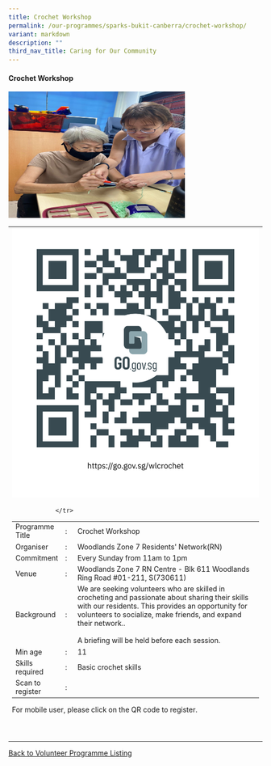 ```yaml
---
title: Crochet Workshop
permalink: /our-programmes/sparks-bukit-canberra/crochet-workshop/
variant: markdown
description: ""
third_nav_title: Caring for Our Community
---
```

#### Crochet Workshop

<img style="width:350px;height:250px;" src="/images/SPARKS@Bukit%20Canberra/crochet%20workshop.jpg">
<table width="100%" border="0">
	<tbody><tr>
					<td width="60%">
			<a href="https://go.gov.sg/wlcrochet">
							<img style="width=60px;height=60px;" src="/images/SPARKS@Bukit%20Canberra/crochet%20workshop%20qr.png"></a><br><table width="100%" border="0">
				<tbody><tr>
					<td width="20%">
						Programme Title
					</td>
					<td width="5%">
						:
					</td>
					<td>
						Crochet Workshop 
					</td>
				</tr>
					<tr><td width="20%">
						Organiser
					</td>
					<td width="5%">
						:
					</td>
					<td>
						      Woodlands Zone 7 Residents' Network(RN)
					</td>
				</tr>
				<tr>
					<td width="20%">
						Commitment
					</td>
					<td width="5%">
						:
					</td>
					<td width="75%">
						         Every Sunday from 11am to 1pm
					</td>
				</tr>
				<tr>
					<td width="20%">
					 Venue
					</td>
					<td width="5%">
						:
					</td>
					<td width="75%">
					         Woodlands Zone 7 RN Centre - Blk 611 Woodlands Ring Road #01-211, S(730611)
					</td>
				</tr>
				<tr>
					<td width="20%">
						Background
					</td>
					<td width="5%">
						:
					</td>
					<td width="75%">
   We are seeking volunteers who are skilled in crocheting and passionate about sharing their skills with our residents. This provides an opportunity for volunteers to socialize, make friends, and expand their network..<br><br>						
A briefing will be held before each session.
					</td>
				</tr>
				<tr>
					<td width="20%">
						Min age
					</td>
					<td width="5%">
						:
					</td>
					<td width="75%">
						11
					</td>
				</tr>
		<tr>
					<td width="20%">
						Skills required
					</td>
					<td width="5%">
						:
					</td>
					<td>
						      Basic crochet skills
			</td>
				</tr>
		<tr>
					<td width="20%">
						Scan to register
					</td>
					<td width="5%">
						:
					</td>
					
				</tr>
</tbody></table>
						For mobile user, please click on the QR code to register.
			


<br>
			<br>
			<br>
			<br>
			
</td></tr></tbody></table>
<a href="/our-programmes/sparks-bukit-canberra/volunteering-opportunities/">
	Back to Volunteer Programme Listing</a>